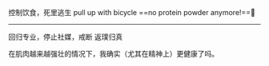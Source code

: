控制饮食，死里逃生
pull up with bicycle
==no protein powder anymore!==🤩
**********
回归专业，停止社媒，戒断
返璞归真

在肌肉越来越强壮的情况下，我确实（尤其在精神上）更健康了吗。
